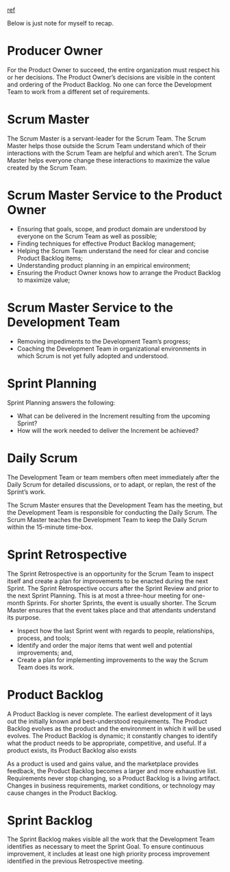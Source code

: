 [ref](http://www.scrumguides.org/docs/scrumguide/v2017/2017-Scrum-Guide-US.pdf#zoom=100)

Below is just note for myself to recap.


# Producer Owner

For the Product Owner to succeed, the entire organization must respect his or her decisions. The Product Owner’s decisions are visible in the content and ordering of the Product Backlog. No one can force the Development Team to work from a different set of requirements.

# Scrum Master

The Scrum Master is a servant-leader for the Scrum Team. The Scrum Master helps those
outside the Scrum Team understand which of their interactions with the Scrum Team are helpful and which aren’t. The Scrum Master helps everyone change these interactions to maximize the value created by the Scrum Team.

# Scrum Master Service to the Product Owner

- Ensuring that goals, scope, and product domain are understood by everyone on the Scrum
Team as well as possible;
- Finding techniques for effective Product Backlog management; 
- Helping the Scrum Team understand the need for clear and concise Product Backlog items;
- Understanding product planning in an empirical environment;
- Ensuring the Product Owner knows how to arrange the Product Backlog to maximize value;


# Scrum Master Service to the Development Team

- Removing impediments to the Development Team’s progress;
- Coaching the Development Team in organizational environments in which Scrum is not yet
fully adopted and understood.

# Sprint Planning

Sprint Planning answers the following:

- What can be delivered in the Increment resulting from the upcoming Sprint?
- How will the work needed to deliver the Increment be achieved?

# Daily Scrum

The Development Team or team members often meet immediately after the Daily Scrum for
detailed discussions, or to adapt, or replan, the rest of the Sprint’s work.

The Scrum Master ensures that the Development Team has the meeting, but the Development
Team is responsible for conducting the Daily Scrum. The Scrum Master teaches the
Development Team to keep the Daily Scrum within the 15-minute time-box.

# Sprint Retrospective

The Sprint Retrospective is an opportunity for the Scrum Team to inspect itself and create a plan for improvements to be enacted during the next Sprint.
The Sprint Retrospective occurs after the Sprint Review and prior to the next Sprint Planning. This is at most a three-hour meeting for one-month Sprints. For shorter Sprints, the event is usually shorter. The Scrum Master ensures that the event takes place and that attendants understand its purpose. 

- Inspect how the last Sprint went with regards to people, relationships, process, and tools;
- Identify and order the major items that went well and potential improvements; and,
- Create a plan for implementing improvements to the way the Scrum Team does its work.

# Product Backlog

A Product Backlog is never complete. The earliest development of it lays out the initially known and best-understood requirements. The Product Backlog evolves as the product and the
environment in which it will be used evolves. The Product Backlog is dynamic; it constantly
changes to identify what the product needs to be appropriate, competitive, and useful. If a
product exists, its Product Backlog also exists

As a product is used and gains value, and the marketplace provides feedback, the Product
Backlog becomes a larger and more exhaustive list. Requirements never stop changing, so a
Product Backlog is a living artifact. Changes in business requirements, market conditions, or technology may cause changes in the Product Backlog.

# Sprint Backlog

The Sprint Backlog makes visible all the work that the Development Team identifies as necessary to meet the Sprint Goal. To ensure continuous improvement, it includes at least one high priority process improvement identified in the previous Retrospective meeting.